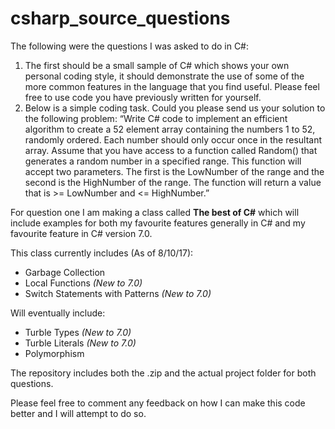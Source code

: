 # csharp_source_questions
The following were the questions I was asked to do in C#: 

1)	The first should be a small sample of C# which shows your own personal coding style, it should demonstrate the use of some of the more common features in the language that you find useful. Please feel free to use code you have previously written for yourself.
2)	Below is a simple coding task. Could you please send us your solution to the following problem:
    “Write C# code to implement an efficient algorithm to create a 52 element array containing the numbers 1 to 52, randomly ordered. Each number should only occur once in the resultant array.
    Assume that you have access to a function called Random() that generates a random number in a specified range. This function will accept two parameters. The first is the LowNumber of the range and the second is the HighNumber of the range. The function will return a value that is >= LowNumber and <= HighNumber.”

For question one I am making a class called **The best of C#** which will include examples for both my favourite features generally in C# and my favourite feature in C# version 7.0.

This class currently includes (As of 8/10/17): 
+ Garbage Collection
+ Local Functions *(New to 7.0)*
+ Switch Statements with Patterns *(New to 7.0)*

Will eventually include: 
+ Turble Types *(New to 7.0)* 
+ Turble Literals *(New to 7.0)*
+ Polymorphism 

The repository includes both the .zip and the actual project folder for both questions. 

Please feel free to comment any feedback on how I can make this code better and I will attempt to do so. 
